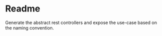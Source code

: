 # Readme

Generate the abstract rest controllers and expose the use-case based on the naming convention.